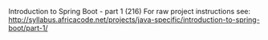Introduction to Spring Boot - part 1 (216)
For raw project instructions see: http://syllabus.africacode.net/projects/java-specific/introduction-to-spring-boot/part-1/